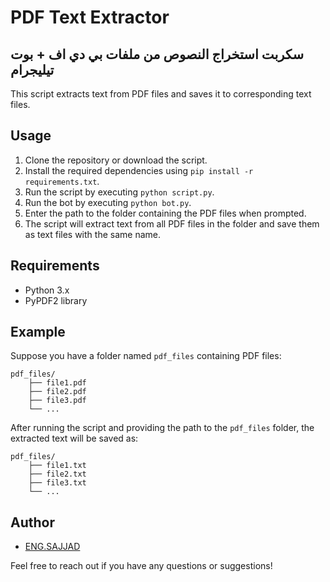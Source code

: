 
# PDF Text Extractor

## سكربت استخراج النصوص من ملفات بي دي اف + بوت تيليجرام 
This script extracts text from PDF files and saves it to corresponding text files.

## Usage

1. Clone the repository or download the script.
2. Install the required dependencies using `pip install -r requirements.txt`.
3. Run the script by executing `python script.py`.
3. Run the bot by executing `python bot.py`.
4. Enter the path to the folder containing the PDF files when prompted.
5. The script will extract text from all PDF files in the folder and save them as text files with the same name.

## Requirements

- Python 3.x
- PyPDF2 library

## Example

Suppose you have a folder named `pdf_files` containing PDF files:

```
pdf_files/
    ├── file1.pdf
    ├── file2.pdf
    ├── file3.pdf
    └── ...
```

After running the script and providing the path to the `pdf_files` folder, the extracted text will be saved as:

```
pdf_files/
    ├── file1.txt
    ├── file2.txt
    ├── file3.txt
    └── ...
```

## Author

- [ENG.SAJJAD](https://t.me/KING_OF_ENG)

Feel free to reach out if you have any questions or suggestions!
```


